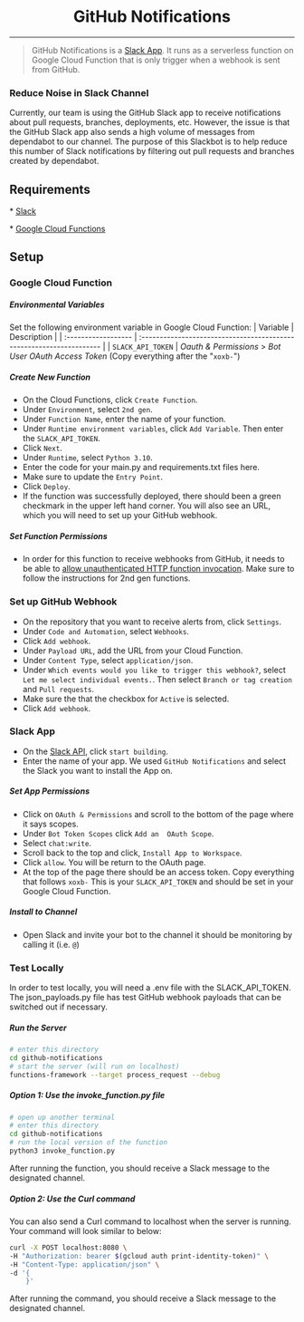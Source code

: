 <h1 align="center">
  GitHub Notifications
</h1>

------------
> GitHub Notifications is a [Slack App](https://api.slack.com/). It runs as a serverless function on Google Cloud Function that is only trigger when a webhook is sent from GitHub.
### Reduce Noise in Slack Channel
Currently, our team is using the GitHub Slack app to receive notifications about pull requests, branches, deployments, etc. However, the issue is that the GitHub Slack app also sends a high volume of messages from dependabot to our channel. The purpose of this Slackbot is to help reduce this number of Slack notifications by filtering out pull requests and branches created by dependabot. 
## Requirements
\* [Slack](https://slack.com/get-started#/)

\* [Google Cloud Functions](https://cloud.google.com/functions#/)

## Setup
### Google Cloud Function
##### Environmental Variables
Set the following environment variable in Google Cloud Function:
| Variable            | Description                                                          |
| :------------------ | :------------------------------------------------------------------- |
| `SLACK_API_TOKEN`         | _Oauth & Permissions_ > _Bot User OAuth Access Token_ (Copy everything after the "`xoxb-`")  

##### Create New Function
- On the Cloud Functions, click `Create Function`.
- Under `Environment`, select `2nd gen`.
- Under `Function Name`, enter the name of your function.
- Under `Runtime environment variables`, click `Add Variable`. Then enter the `SLACK_API_TOKEN`.
- Click `Next`.
- Under `Runtime`, select `Python 3.10`.
- Enter the code for your main.py and requirements.txt files here. 
- Make sure to update the `Entry Point`. 
- Click `Deploy`.
- If the function was successfully deployed, there should been a green checkmark in the upper left hand corner. You will also see an URL, which you will need to set up your GitHub webhook. 

##### Set Function Permissions
- In order for this function to receive webhooks from GitHub, it needs to be able to [allow unauthenticated HTTP function invocation](https://cloud.google.com/functions/docs/securing/managing-access-iam#after_deployment#/). Make sure to follow the instructions for 2nd gen functions. 


### Set up GitHub Webhook 
- On the repository that you want to receive alerts from, click `Settings`.
- Under `Code and Automation`, select `Webhooks`.
- Click `Add webhook`.
- Under `Payload URL`, add the URL from your Cloud Function. 
- Under `Content Type`, select `application/json`.
- Under `Which events would you like to trigger this webhook?`, select `Let me select individual events.`. Then select `Branch or tag creation` and `Pull requests`. 
- Make sure the that the checkbox for `Active` is selected.
- Click `Add webhook`. 

### Slack App
- On the [Slack API](https://api.slack.com/), click `start building`. 
- Enter the name of your app. We used `GitHub Notifications` and select the Slack you want to install the App on.  

##### Set App Permissions
- Click on `OAuth & Permissions` and scroll to the bottom of the page where it says scopes. 
- Under `Bot Token Scopes` click `Add an  OAuth Scope`. 
- Select `chat:write`. 
- Scroll back to the top and click, `Install App to Workspace`. 
- Click `allow`. You will be return to the OAuth page. 
- At the top of the page there should be an access token. Copy everything that follows `xoxb-` This is your `SLACK_API_TOKEN` and should be set in your Google Cloud Function. 

##### Install to Channel
- Open Slack and invite your bot to the channel it should be monitoring by calling it (i.e. `@`)

### Test Locally
In order to test locally, you will need a .env file with the SLACK_API_TOKEN. The json_payloads.py file has test GitHub webhook payloads that can be switched out if necessary. 

##### Run the Server
```sh
# enter this directory
cd github-notifications
# start the server (will run on localhost)
functions-framework --target process_request --debug
```

##### Option 1: Use the invoke_function.py file
```sh
# open up another terminal
# enter this directory
cd github-notifications
# run the local version of the function
python3 invoke_function.py
```
After running the function, you should receive a Slack message to the designated channel. 

##### Option 2: Use the Curl command
You can also send a Curl command to localhost when the server is running. Your command will look similar to below: 
```sh
curl -X POST localhost:8080 \
-H "Authorization: bearer $(gcloud auth print-identity-token)" \
-H "Content-Type: application/json" \
-d '{
    }'
```
After running the command, you should receive a Slack message to the designated channel. 
